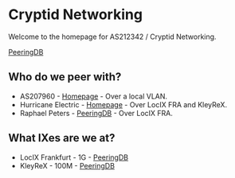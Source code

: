 # Cryptid Networking

Welcome to the homepage for AS212342 / Cryptid Networking.

[PeeringDB](https://www.peeringdb.com/asn/212342)


## Who do we peer with?
- AS207960 - [Homepage](https://as207960.net) - Over a local VLAN.
- Hurricane Electric - [Homepage](https://he.net) - Over LocIX FRA and KleyReX.
- Raphael Peters - [PeeringDB](https://as207968.peeringdb.com) - Over LocIX FRA.

## What IXes are we at?
- LocIX Frankfurt - 1G - [PeeringDB](https://www.peeringdb.com/ix/2084)
- KleyReX - 100M - [PeeringDB](https://www.peeringdb.com/ix/123)

